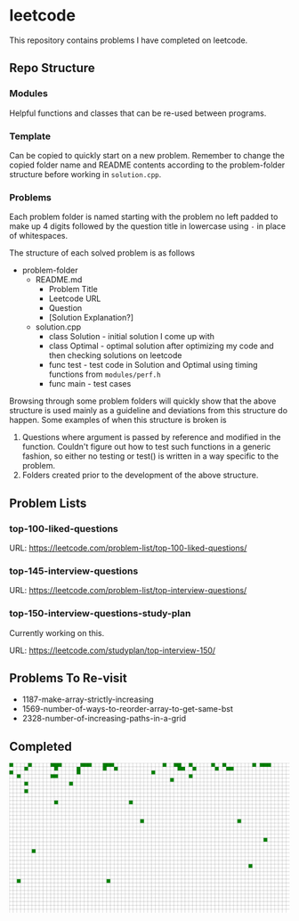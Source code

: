 # leetcode

This repository contains problems I have completed on leetcode.

## Repo Structure

### Modules

Helpful functions and classes that can be re-used between programs.

### Template

Can be copied to quickly start on a new problem. Remember to change the copied folder name and README contents according to the problem-folder structure before working in `solution.cpp`.

### Problems

Each problem folder is named starting with the problem no left padded to make up 4 digits followed by the question title in lowercase using `-` in place of whitespaces.

The structure of each solved problem is as follows

- problem-folder
  - README.md
    - Problem Title
    - Leetcode URL
    - Question
    - [Solution Explanation?]
  - solution.cpp
    - class Solution - initial solution I come up with
    - class Optimal - optimal solution after optimizing my code and then checking solutions on leetcode
    - func test - test code in Solution and Optimal using timing functions from `modules/perf.h`
    - func main - test cases

Browsing through some problem folders will quickly show that the above structure is used mainly as a guideline and deviations from this structure do happen. Some examples of when this structure is broken is

1. Questions where argument is passed by reference and modified in the function. Couldn't figure out how to test such functions in a generic fashion, so either no testing or test() is written in a way specific to the problem.
2. Folders created prior to the development of the above structure.

## Problem Lists

### top-100-liked-questions

URL: <https://leetcode.com/problem-list/top-100-liked-questions/>

### top-145-interview-questions

URL: <https://leetcode.com/problem-list/top-interview-questions/>

### top-150-interview-questions-study-plan

Currently working on this.

URL: <https://leetcode.com/studyplan/top-interview-150/>

## Problems To Re-visit

- 1187-make-array-strictly-increasing
- 1569-number-of-ways-to-reorder-array-to-get-same-bst
- 2328-number-of-increasing-paths-in-a-grid

## Completed

![Completed problems grid](./assets/grid.png)
